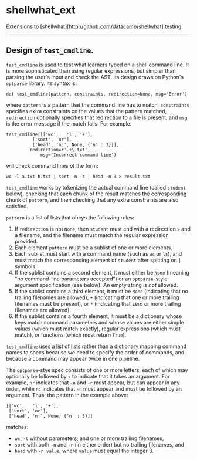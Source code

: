# shellwhat_ext

Extensions to [shellwhat][http://github.com/datacamp/shellwhat] testing.

---

## Design of `test_cmdline`.

`test_cmdline` is used to test what learners typed on a shell command line.
It is more sophisticated than using regular expressions,
but simpler than parsing the user's input and check the AST.
Its design draws on Python's `optparse` library.
Its syntax is:

```
def test_cmdline(pattern, constraints, redirection=None, msg='Error')
```

where `pattern` is a pattern that the command line has to match,
`constraints` specifies extra constraints on the values that the pattern matched,
`redirection` optionally specifies that redirection to a file is present,
and `msg` is the error message if the match fails.
For example:

```
test_cmdline([['wc',   'l', '+'],
	      ['sort', 'nr'],
	      ['head', 'n:', None, {'n' : 3}]],
	     redirection=r'.+\.txt',
             msg='Incorrect command line')
```

will check command lines of the form:

```
wc -l a.txt b.txt | sort -n -r | head -n 3 > result.txt
```

`test_cmdline` works by tokenizing the actual command line (called `student` below),
checking that each chunk of the result matches the corresponding chunk of `pattern`,
and then checking that any extra constraints are also satisfied.

`pattern` is a list of lists that obeys the following rules:

1. If `redirection` is not `None`,
   then `student` must end with a redirection `>` and a filename,
   and the filename must match the regular expression provided.
1. Each element `pattern` must be a sublist of one or more elements.
1. Each sublist must start with a command name (such as `wc` or `ls`),
   and must match the corresponding element of `student` after splitting on `|` symbols.
1. If the sublist contains a second element,
   it must either be `None` (meaning "no command-line parameters accepted")
   or an `optparse`-style argument specification (see below).
   An empty string is *not* allowed.
1. If the sublist contains a third element,
   it must be `None` (indicating that no trailing filenames are allowed),
   `+` (indicating that one or more trailing filenames must be present),
   or `*` (indicating that zero or more trailing filenames are allowed).
1. If the sublist contains a fourth element,
   it must be a dictionary whose keys match command parameters
   and whose values are either simple values (which must match exactly),
   regular expressions (which must match),
   or functions (which must return `True`).

`test_cmdline` uses a list of lists rather than a dictionary mapping command names to specs
because we need to specify the order of commands,
and because a command may appear twice in one pipeline.

The `optparse`-stye spec consists of one or more letters,
each of which may optionally be followed by `:` to indicate that it takes an argument.
For example, `nr` indicates that `-n` and `-r` must appear,
but can appear in any order,
while `n:` indicates that `-n` must appear and must be followed by an argument.
Thus,
the pattern in the example above:

```
[['wc',   'l', '+'],
 ['sort', 'nr'],
 ['head', 'n:', None, {'n' : 3}]]
```

matches:

- `wc`, `-l` without parameters, and one or more trailing filenames,
- `sort` with both `-n` and `-r` (in either order) but no trailing filenames, and
- `head` with `-n value`, where `value` must equal the integer 3.
